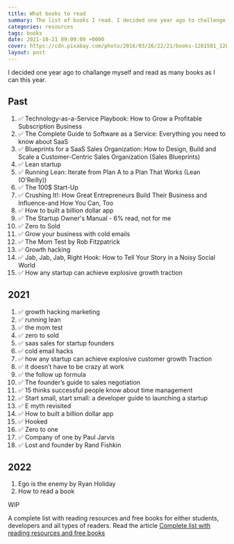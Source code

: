 ```yaml
---
title: What books to read
summary: The list of books I read. I decided one year ago to challenge myself and read as many books as I can this year. Take a look at this article and find all of them.
categories: resources
tags: books
date: 2021-10-21 09:09:09 +0000
cover: https://cdn.pixabay.com/photo/2016/03/26/22/21/books-1281581_1280.jpg
layout: post
---
```


I decided one year ago to challange myself and read as many books as I can this year.

## Past

1. ✅ Technology-as-a-Service Playbook: How to Grow a Profitable Subscription Business
2. ✅ The Complete Guide to Software as a Service: Everything you need to know about SaaS
3. ✅ Blueprints for a SaaS Sales Organization: How to Design, Build and Scale a Customer-Centric Sales Organization (Sales Blueprints)
4. ✅ Lean startup
5. ✅ Running Lean: Iterate from Plan A to a Plan That Works (Lean (O'Reilly))
6. ✅ The 100$ Start-Up
7. ✅ Crushing It!: How Great Entrepreneurs Build Their Business and Influence-and How You Can, Too
8. ✅ How to built a billion dollar app
9. ✅ The Startup Owner's Manual - 6% read, not for me
10. ✅ Zero to Sold
11. ✅ Grow your business with cold emails
12. ✅ The Mom Test by Rob Fitzpatrick
13. ✅ Growth hacking
14. ✅ Jab, Jab, Jab, Right Hook: How to Tell Your Story in a Noisy Social World
15. ✅ How any startup can achieve explosive growth traction

## 2021

1. ✅ growth hacking marketing
2. ✅ running lean
3. ✅ the mom test
4. ✅ zero to sold
5. ✅ saas sales for startup founders
6. ✅ cold email hacks
7. ✅ how any startup can achieve explosive customer growth Traction
8. ✅ it doesn’t have to be crazy at work
9. ✅ the follow up formula
10. ✅ The founder’s guide to sales negotiation
11. ✅ 15 thinks successful people know about time management
12. ✅ Start small, start small: a developer guide to launching a startup
13. ✅ E myth revisited
14. ✅ How to built a billion dollar app
15. ✅ Hooked
16. ✅ Zero to one
17. ✅ Company of one by Paul Jarvis
18. ✅ Lost and founder by Rand Fishkin

## 2022

1. Ego is the enemy by Ryan Holiday
2. How to read a book

WIP

A complete list with reading resources and free books for either students, developers and all types of readers. Read the article [Complete list with reading resources and free books](https://boobo94.github.io/resources/free-books-and-reading-resources/)
